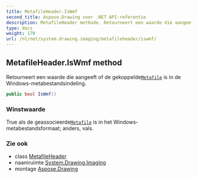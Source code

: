 ```yaml
---
title: MetafileHeader.IsWmf
second_title: Aspose.Drawing voor .NET API-referentie
description: MetafileHeader methode. Retourneert een waarde die aangeeft of de gekoppeldeMetafile is in de Windowsmetabestandsindeling.
type: docs
weight: 170
url: /nl/net/system.drawing.imaging/metafileheader/iswmf/
---
```

## MetafileHeader.IsWmf method

Retourneert een waarde die aangeeft of de gekoppelde[`Metafile`](../../metafile/) is in de Windows-metabestandsindeling.

```csharp
public bool IsWmf()
```

### Winstwaarde

True als de geassocieerde[`Metafile`](../../metafile/) is in het Windows-metabestandsformaat; anders, vals.

### Zie ook

* class [MetafileHeader](../)
* naamruimte [System.Drawing.Imaging](../../metafileheader/)
* montage [Aspose.Drawing](../../../)


